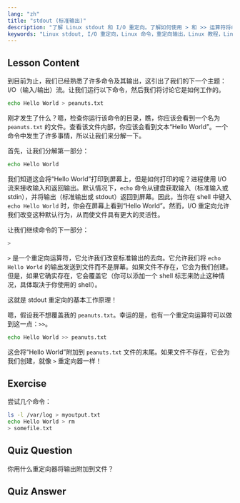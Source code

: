 ```yaml
---
lang: "zh"
title: "stdout (标准输出)"
description: "了解 Linux stdout 和 I/O 重定向。了解如何使用 > 和 >> 运算符将命令输出重定向到文件。立即开始您的 Linux 之旅！"
keywords: "Linux stdout, I/O 重定向，Linux 命令，重定向输出，Linux 教程，Linux 初学者，Linux 指南，shell 脚本"
---
```


## Lesson Content

到目前为止，我们已经熟悉了许多命令及其输出，这引出了我们的下一个主题：I/O（输入/输出）流。让我们运行以下命令，然后我们将讨论它是如何工作的。

```bash
echo Hello World > peanuts.txt
```

刚才发生了什么？嗯，检查你运行该命令的目录，瞧，你应该会看到一个名为 `peanuts.txt` 的文件。查看该文件内部，你应该会看到文本“Hello World”。一个命令中发生了许多事情，所以让我们来分解一下。

首先，让我们分解第一部分：

```bash
echo Hello World
```

我们知道这会将“Hello World”打印到屏幕上，但是如何打印的呢？进程使用 I/O 流来接收输入和返回输出。默认情况下，`echo` 命令从键盘获取输入（标准输入或 stdin），并将输出（标准输出或 stdout）返回到屏幕。因此，当你在 shell 中键入 `echo Hello World` 时，你会在屏幕上看到“Hello World”。然而，I/O 重定向允许我们改变这种默认行为，从而使文件具有更大的灵活性。

让我们继续命令的下一部分：

```bash
>
```

`>` 是一个重定向运算符，它允许我们改变标准输出的去向。它允许我们将 `echo Hello World` 的输出发送到文件而不是屏幕。如果文件不存在，它会为我们创建。但是，如果它确实存在，它会覆盖它（你可以添加一个 shell 标志来防止这种情况，具体取决于你使用的 shell）。

这就是 stdout 重定向的基本工作原理！

嗯，假设我不想覆盖我的 `peanuts.txt`。幸运的是，也有一个重定向运算符可以做到这一点：`>>`。

```bash
echo Hello World >> peanuts.txt
```

这会将“Hello World”附加到 `peanuts.txt` 文件的末尾。如果文件不存在，它会为我们创建，就像 `>` 重定向器一样！

## Exercise

尝试几个命令：

```bash
ls -l /var/log > myoutput.txt
echo Hello World > rm
> somefile.txt
```

## Quiz Question

你用什么重定向器将输出附加到文件？

## Quiz Answer

> >

